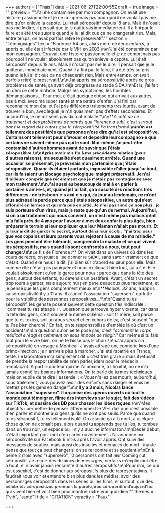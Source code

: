 +++
authors = ["Thaïs"]
date = 2021-06-27T22:00:55Z
draft = true
image = ""
preview = "\"J'ai été contaminée par mon compagnon. On avait une histoire passionnelle et je ne comprenais pas pourquoi il ne voulait pas me dire qu’on enlève la capote. Lui était séropositif depuis 18 ans. Mais il n'osait pas me le dire, il pensait que je le quitterais immédiatement. Il a fini par le faire et a été très surpris quand je lui ai dit que ça ne changerait rien. Mais, entre temps, on avait parfois retiré le préservatif.\""
section = "Témoignages"
text = "Florence, 54 ans, alors mère de deux enfants, a appris qu'elle était infectée par le VIH en 2003.\n\n\"J'ai été contaminée par mon compagnon. On avait une histoire passionnelle et je ne comprenais pas pourquoi il ne voulait absolument pas qu'on enlève la capote. Lui était séropositif depuis 18 ans. Mais il n'osait pas me le dire, il pensait que je le quitterais immédiatement. Quand il a fini par le faire, il a été très surpris quand je lui ai dit que ça ne changerait rien. Mais entre-temps, on avait parfois retiré le préservatif.\n\nJ'ai appris ma séropositivité après de gros problèmes de santé, ça avait déjà progressé au stade SIDA.\n\nEt là, j’ai fait un déni de cette maladie.  Malgré les symptômes, les horribles démangeaisons... Pour moi, c'était quelque chose qui arrivait aux autres, pas à moi, avec ma super santé et ma patate d'enfer. J'ai fini par reconnaitre mon état et j'ai pris différents traitements très lourds, avant de trouver le bon, avec lequel je n'ai quasiment pas d’effets secondaires. Et aujourd’hui, je ne me sens pas du tout malade.\"\n\n**_A côté de ce traitement et des problèmes de santés que Florence a subi, c'est surtout dans le regard des autres que la séropositivité l'a transformé._**\n\nOn est tellement des pestiférés que personne n’ose dire qu'iel est séropositif·ve. Certains ont tellement peur d’avouer et de perdre leur compagnon·e que certains ne savent même pas qui le sont. Moi-même j'ai peut-être contaminé d’autres hommes avant de savoir que j’étais séropositive.\n\nAprès avoir mis fin à ma précédente relation (pour d'autres raisons), ma sexualité s’est quasiment arrêtée. Quand une occasion se présentait, je prévenais mon partenaire que j'étais séropositive. Quand ils étaient partants, impossible d’aller jusqu’au bout, car ils faisaient un  blocage psychologique, malgré préservatif. Je n‘ai d'ailleurs compris que récemment que je n'étais pas contagieuse avec mon traitement.\n\nJ'ai aussi eu beaucoup de mal à en parler à certain·e·s ami·e·s, et, quand je l'ai fait, ça a suscité des réactions très différentes : de très bonn·e·s ami·e·s qui, du jour au lendemain, ne m’ont plus adressé la parole parce que j'étais séropositive, un autre qui s’est effondré en larmes et qui m’a pris en pitié. Je n'ai pas aimé ça non plus : je suis porteuse d’un virus, mais je reste quelqu'un de normal. Aujourd'hui, si on a un traitement qui nous convient, on n'est même pas malade.\n\nIl m’a fallu près de 4 ans pour l'avouer à mes deux enfants plus âgés, bien préparer le terrain et leur expliquer que leur Maman n'allait pas mourir. Et je leur ai dit de garder le secret, surtout dans leur école : \"j'ai trop peur que vos copains et leurs parents vous rejettent à cause de ma maladie.\" Les gens pensent être tolérants, comprendre la maladie et ce que vivent les séropositifs, mais quand ils sont confrontés à nous, tout peut changer.\n\n**Le fils de Florence  :** On vivait dans un univers où dans les cours de récré, on jouait  à \"se donner le SIDA\", sans savoir vraiment ce que c'était. Quand elle nous l'a dit, j'ai bien sûr d'abord eu peur pour elle. Mais comme elle n'était pas paniquée et nous expliquait bien tout, ça a été. Elle voulait absolument qu'on le garde pour nous : parce que dans la tête des gens, surtout des enfants, tu devenais un pestiféré. Avant, c'était un secret trop lourd à garder, mais aujourd'hui j'en parle beaucoup plus facilement, et je pense que les gens comprennent mieux.\n\n**_Nicolas, 32_ ans, a appris sa séropositivité il y a 11 ans. Il a lancé l'association \"supersero\" qui lutte pour la visibilité des personnes séropositives__*\n\n\"Quand tu es séropositif, les gens te posent souvent cette question très indiscrète : \"comment tu l’as attrapé ?\". Question que je trouve hyper violente, car dans la tête des gens, c'est souvent le même schéma : soit ta mère, soit parce que tu es toxico, soit un abus sexuel et en dehors de ça, c'est souvent \"que tu l'as bien cherché.\" En fait, on te responsabilise d'emblée là où c'est un accident.\n\nLa question qu'on ne te pose pas, c'est _\"comment le corps médical a réagi et comment on nous impose de réagir_.\" Car même si tu fais tout pour le vivre bien, on ne te laisse pas le choix.\n\nJ'ai appris ma séropositivité en voyage à Montréal. J'avais attrapé une connerie lors d'une primo-infection : je n'arrivais plus à marcher. J'ai été rapatrié en France, testé. Le laboratoire m'a simplement dit « c’est très grave » mais il refusait de prendre la responsabilité de m’en parler, idem pour le médecin remplaçant. A part le docteur qui me l'a annoncé, à l'hôpital,  on ne m’a jamais donné les bonnes informations.  On te parle de termes techniques mais on oublie de te dire l'essentiel : « Vous n'allez pas mourir, aujourd'hui, sous traitement, vous pouvez avoir des enfants sans danger et vous ne mettez pas les gens en danger\".\n\n**Il y a 3 mois, Nicolas lance l'association \"supersero\". Il organise des apéros ouverts où tout le monde peut témoigner, filme des interviews sur le sujet, fait des vidéos sur TikTok, et dessine des BD pour chasser les idées reçues.**\n\n\"Mes objectifs : permettre de penser différemment le VIH, dire que c'est possible d'en parler et montrer aux gens qu'ils ne sont pas seuls. Parce que quand tu es séropositif, tu es tellement isolé. On associe ça à la mort, à quelque chose qu'on ne connaît pas, alors quand tu apprends que tu l’es, tu tombes dans un trou noir, un espace ou il n’y a aucune information.\n\nDès le début, c'était important pour moi d'en parler ouvertement. J'ai annoncé ma séropositivité sur Facebook 6 mois après l'avoir appris. Ont suivi des messages de soutien, mais aussi des insultes et menaces de mort...\n\nJe pense que tout ça peut changer si on se rencontre et se soutient.\n\nEn à peine 2 mois avec \"supersero\", 10 personnes ont fait leur Coming out séropositif. Je reçois des dizaines de messages, certains m'expliquant être à bout, et n'avoir jamais rencontré d'autres séropositifs.\n\nPour moi, ce qui est essentiel, c'est de donner aux séropositifs plus de représentations. Il faudrait nous voir et entendre bien plus dans les médias, avoir des personnages séropositifs dans les séries ou les films, et surtout, que des célébrités séropositives prennent la parole, des séropositifs d’aujourd'hui qui vivent bien et vont bien pour montrer notre vrai quotidien.\""
themes = ["vih", "santé"]
title = "CITATION"
veracity = "Faux"

+++
